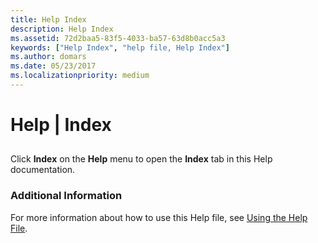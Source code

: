 ```yaml
---
title: Help Index
description: Help Index
ms.assetid: 72d2baa5-83f5-4033-ba57-63d8b0acc5a3
keywords: ["Help Index", "help file, Help Index"]
ms.author: domars
ms.date: 05/23/2017
ms.localizationpriority: medium
---
```


# Help | Index


## <span id="ddk_help_index_dbg"></span><span id="DDK_HELP_INDEX_DBG"></span>


Click **Index** on the **Help** menu to open the **Index** tab in this Help documentation.

### <span id="additional_information"></span><span id="ADDITIONAL_INFORMATION"></span>Additional Information

For more information about how to use this Help file, see [Using the Help File](using-the-help-documentation.md).

 

 





